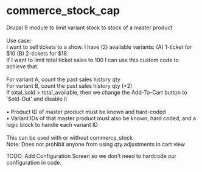 # commerce_stock_cap<br />
Drupal 9 module to limit variant stock to stock of a master product<br />
<br />
Use case:<br />
I want to sell tickets to a show. I have (2) available variants: (A) 1-ticket for $10 (B) 2-tickets for $18. <br />
If I want to limit total ticket sales to 100 I can use this custom code to achieve that. <br />
<br />
For variant A, count the past sales history qty<br />
For variant B, count the past sales history qty (*2)<br />
If total_sold > total_available, then we change the Add-To-Cart button to 'Sold-Out' and disable it<br />
<br />
• Product ID of master product must be known and hard-coded<br />
• Variant IDs of that master product must also be known, hard coded, and a logic block to handle each variant ID<br />
<br />
This can be used with or without commerce_stock
<br />
Note: Does not prohibit anyone from using qty adjustments in cart view

TODO: Add Configuration Screen so we don't need to hardcode our configuration in code. 
